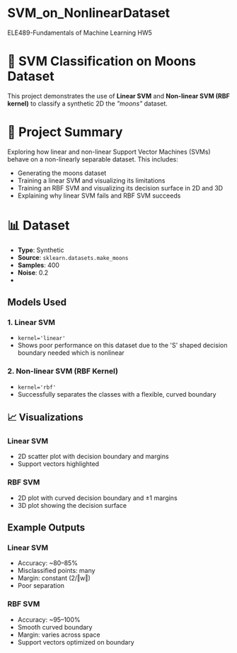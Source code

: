 # SVM_on_NonlinearDataset
ELE489-Fundamentals of Machine Learning HW5

# 🌙 SVM Classification on Moons Dataset

This project demonstrates the use of **Linear SVM** and **Non-linear SVM (RBF kernel)** to classify a synthetic 2D the *"moons"* dataset.


# 📌 Project Summary

Exploring how linear and non-linear Support Vector Machines (SVMs) behave on a non-linearly separable dataset. This includes:

- Generating the moons dataset
- Training a linear SVM and visualizing its limitations
- Training an RBF SVM and visualizing its decision surface in 2D and 3D
- Explaining why linear SVM fails and RBF SVM succeeds
  

# 📊 Dataset

- **Type**: Synthetic
- **Source**: `sklearn.datasets.make_moons`
- **Samples**: 400
- **Noise**: 0.2
- 

##  Models Used

### 1. Linear SVM
- `kernel='linear'`
- Shows poor performance on this dataset due to the 'S' shaped decision boundary needed which is nonlinear

### 2. Non-linear SVM (RBF Kernel)
- `kernel='rbf'`
- Successfully separates the classes with a flexible, curved boundary


## 📈 Visualizations

###  Linear SVM
- 2D scatter plot with decision boundary and margins
- Support vectors highlighted

###  RBF SVM
- 2D plot with curved decision boundary and ±1 margins
- 3D plot showing the decision surface


##  Example Outputs

### Linear SVM

- Accuracy: ~80–85%
- Misclassified points: many
- Margin: constant (2/‖w‖)
- Poor separation

### RBF SVM

- Accuracy: ~95–100%
- Smooth curved boundary
- Margin: varies across space
- Support vectors optimized on boundary
